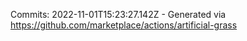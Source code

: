 Commits: 2022-11-01T15:23:27.142Z - Generated via https://github.com/marketplace/actions/artificial-grass
<br>
